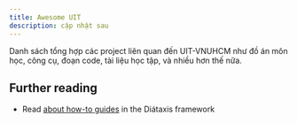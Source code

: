```yaml
---
title: Awesome UIT
description: cập nhật sau
---
```


Danh sách tổng hợp các project liên quan đến UIT-VNUHCM như đồ án môn học, công cụ, đoạn code, tài liệu học tập, và nhiều hơn thế nữa.

## Further reading

- Read [about how-to guides](https://diataxis.fr/how-to-guides/) in the Diátaxis framework
